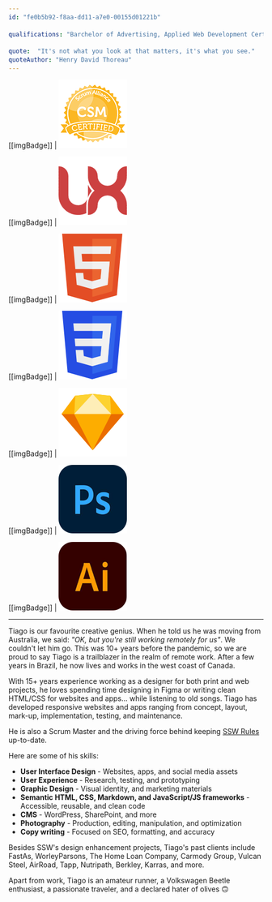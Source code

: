 ```yaml
---
id: "fe0b5b92-f8aa-dd11-a7e0-00155d01221b"

qualifications: "Barchelor of Advertising, Applied Web Development Certificate, Certified Scrum Master"

quote:  "It's not what you look at that matters, it's what you see."
quoteAuthor: "Henry David Thoreau"
---  
```


[[imgBadge]]
| ![](../badges/Certification-scrumalliance-master.png)

[[imgBadge]]
| ![](../badges/Designer-web-ux.png)

[[imgBadge]]
| ![](../badges/Designer-web-html5.png)

[[imgBadge]]
| ![](../badges/Designer-web-css3.png)

[[imgBadge]]
| ![](../badges/Designer-sketch.png)

[[imgBadge]]
| ![](../badges/Designer-adobe-photoshop.png)

[[imgBadge]]
| ![](../badges/Designer-adobe-illustrator.png)

---

Tiago is our favourite creative genius. When he told us he was moving from Australia, we said: _"OK, but you're still working remotely for us"_. We couldn't let him go. This was 10+ years before the pandemic, so we are proud to say Tiago is a trailblazer in the realm of remote work. After a few years in Brazil, he now lives and works in the west coast of Canada.  

With 15+ years experience working as a designer for both print and web projects, he loves spending time designing in Figma or writing clean HTML/CSS for websites and apps... while listening to old songs. Tiago has developed responsive websites and apps ranging from concept, layout, mark-up, implementation, testing, and maintenance.

He is also a Scrum Master and the driving force behind keeping [SSW Rules](https://ssw.com.au/rules) up-to-date. 

Here are some of his skills:

* **User Interface Design** - Websites, apps, and social media assets
* **User Experience** - Research, testing, and prototyping
* **Graphic Design** - Visual identity, and marketing materials
* **Semantic HTML, CSS, Markdown, and JavaScript/JS frameworks** - Accessible, reusable, and clean code
* **CMS** - WordPress, SharePoint, and more
* **Photography** - Production, editing, manipulation, and optimization
* **Copy writing** - Focused on SEO, formatting, and accuracy

Besides SSW's design enhancement projects, Tiago's past clients include FastAs, WorleyParsons, The Home Loan Company, Carmody Group, Vulcan Steel, AirRoad, Tapp, Nutripath, Berkley, Karras, and more.

Apart from work, Tiago is an amateur runner, a Volkswagen Beetle enthusiast, a passionate traveler, and a declared hater of olives 🙃
